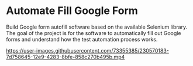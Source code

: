 # Automate Fill Google Form
Build Google form autofill software based on the available Selenium library. The goal of the project is for the software to automatically fill out Google forms and understand how the test automation process works.

https://user-images.githubusercontent.com/73355385/230570183-7d758645-12e9-4283-8bfe-858c270b495b.mp4


